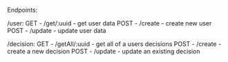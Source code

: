 Endpoints:

/user:
GET - /get/:uuid - get user data
POST - /create - create new user
POST - /update - update user data

/decision:
GET - /getAll/:uuid - get all of a users decisions
POST - /create - create a new decision
POST - /update - update an existing decision
